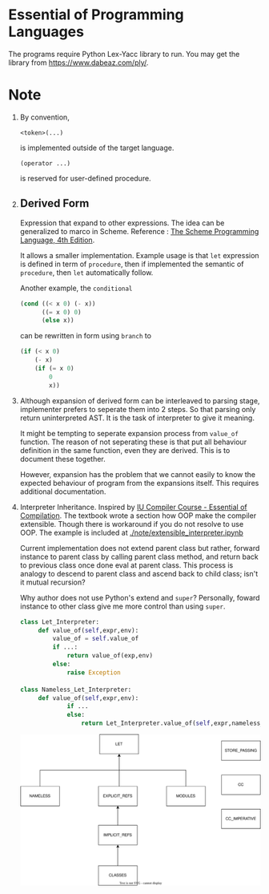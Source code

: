 # Essential of Programming Languages
The programs require Python Lex-Yacc library to run. You may get the library from https://www.dabeaz.com/ply/.

# Note
1. By convention,
   ```
   <token>(...)
   ```
   is implemented outside of the target language.
   ```
   (operator ...)
   ```
   is reserved for user-defined procedure.
2. Derived Form 
   ---
   Expression that expand to other expressions. The idea can be generalized to marco in Scheme. Reference : [The Scheme Programming Language, 4th Edition](https://www.scheme.com/tspl4/further.html#./further:h1).
   
   It allows a smaller implementation. Example usage is that `let` expression is defined in term of `procedure`, then if implemented the semantic of `procedure`, then `let` automatically follow. 
   
   Another example, the `conditional` 
    ```scheme
    (cond ((< x 0) (- x))
          ((= x 0) 0)
          (else x))
    ```
    can be rewritten in form using `branch` to
    ```scheme
    (if (< x 0)
        (- x)
        (if (= x 0)
            0
            x))
    ```
3. Although expansion of derived form can be interleaved to parsing stage, implementer prefers to seperate them into 2 steps. So that parsing only return uninterpreted AST. It is the task of interpreter to give it meaning. 
  
    It might be tempting to seperate expansion process from `value_of` function. The reason of not seperating these is that put all behaviour definition in the same function, even they are derived. This is to document these together.
    
    However, expansion has the problem that we cannot easily to know the expected behaviour of program from the expansions itself. This requires additional documentation.
4. Interpreter Inheritance. Inspired by [IU Compiler Course - Essential of Compilation](https://github.com/IUCompilerCourse/Essentials-of-Compilation). The textbook wrote a section how OOP make the compiler extensible. Though there is workaround if you do not resolve to use OOP. The example is included at [./note/extensible_interpreter.ipynb]()
    
    Current implementation does not extend parent class but rather, forward instance to parent class by calling parent class method, and return back to previous class once done eval at parent class. This process is analogy to descend to parent class and ascend back to child class; isn't it mutual recursion?

    Why author does not use Python's extend and `super`? Personally, foward instance to other class give me more control than using `super`.
   ```python
   class Let_Interpreter:
        def value_of(self,expr,env):
            value_of = self.value_of
            if ...:
                return value_of(exp,env)
            else:
                raise Exception

   class Nameless_Let_Interpreter:
        def value_of(self,expr,env):
                if ...
                else:
                    return Let_Interpreter.value_of(self,expr,nameless_env)
   ```
   
   ![](figures/interpreter_inheritance.svg)

